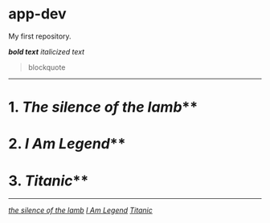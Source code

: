 # app-dev
My first repository.

***bold text***
*italicized text*
>blockquote
-------------------------------
# 1. *The silence of the lamb***
# 2. *I Am Legend***
# 3. *Titanic***
-------------------------------
[*the silence of the lamb*](https://www.imdb.com/title/tt0102926/plotsummary/)
[*I Am Legend*](https://www.imdb.com/title/tt0480249/)
[*Titanic*](https://www.imdb.com/title/tt0120338/)
